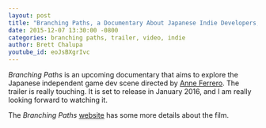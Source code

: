 ```yaml
---
layout: post
title: "Branching Paths, a Documentary About Japanese Indie Developers, Looks so Good"
date: 2015-12-07 13:30:00 -0800
categories: branching paths, trailer, video, indie
author: Brett Chalupa
youtube_id: eoJsBXgrIvc
---
```


_Branching Paths_ is an upcoming documentary that aims to explore the
Japanese independent game dev scene directed by [Anne
Ferrero](https://twitter.com/katsudon45). The trailer is really
touching.  It is set to release in January 2016, and I am really looking
forward to watching it.

The _Branching Paths_ [website](http://branchingpaths.jp/) has some more
details about the film.
